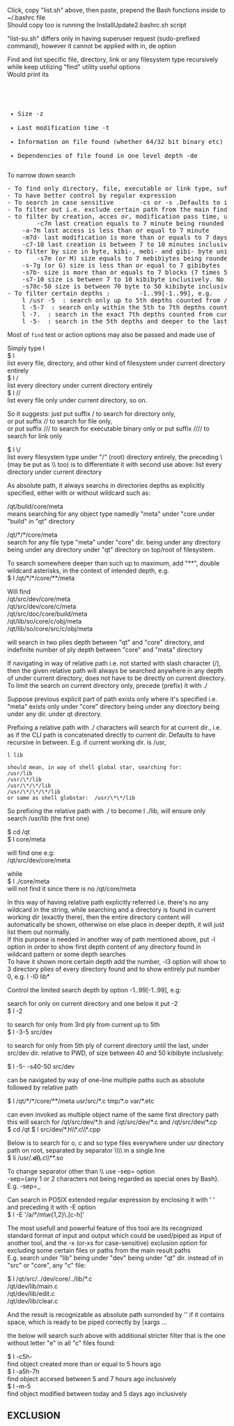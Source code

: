 Click, copy "list.sh"  above, then paste, prepend the Bash functions inside to ~/.bashrc file   
Should copy too is running the InstallUpdate2.bashrc.sh script     

"list-su.sh" differs only in having superuser request (sudo-prefixed command), however it cannot be applied with in, de option   

Find and list specific file, directory, link or any filesystem type recursively while keep utilizing "find" utility useful options   
Would print its  <pre> 
- Size								-z   
- Last modification time						-t   
- Information on file found (whether 64/32 bit binary etc)	-in   
- Dependencies of file found in one level depth			-de</pre>
To narrow down search   
<pre>
- To find only directory, file, executable or link type, suffix it with /, //, /// or ////    
- To have better control by regular expression				-E or -re   
- To search in case sensitive		-cs or -s .Defaults to insensitive ( -ci option)   
- To filter out i.e. exclude certain path from the main find search result  
- to filter by creation, acces or, modification pass time, use -c, -a, -m as easier use than find's, e.g.   
		-c7m last creation equals to 7 minute being rounded up     
    -a-7m last access is less than or equal to 7 minute   
    -m7d- last modification is more than or equals to 7 days   
    -c7-10 last creation is between 7 to 10 minutes inclusively. No unit means in minute   
- to filter by size in byte, kibi-, mebi- and gibi- byte unit which has simpler command than find's, e.g.   
		-s7m (or M) size equals to 7 mebibiytes being rounded up  
    -s-7g (or G) size is less than or equal to 7 gibibytes   
    -s7b- size is more than or equals to 7 blocks (7 times 512-bytes)   
    -s7-10 size is between 7 to 10 kibibyte inclusively. No unit means in kibibyte 
    -s70c-50 size is between 70 byte to 50 kibibyte inclusively 
- To filter certain depths :		-1..99[-1..99], e.g.   
	l /usr -5  : search only up to 5th depths counted from /usr dir.
	l -5-7  : search only within the 5th to 7th depths counted from current dir.
	l -7.  : search in the exact 7th depths counted from current dir.
	l -5-  : search in the 5th depths and deeper to the last, counted from current dir.
</pre>
Most of `find` test or action options may also be passed and made use of   

Simply type l   
$ l   
list every file, directory, and other kind of filesystem under current directory entirely   
$ l /   
list every directory under current directory entirely   
$ l //   
list every file only under current directory, so on.   

So it suggests:
just put suffix / to search for directory only,   
or put suffix // to search for file only,   
or put suffix /// to search for executable binary only 
or put suffix //// to search for link only   

$ l \\/   
list every filesystem type under "/" (root) directory entirely, the preceding \\ (may be put as \\\\ too) is to differentiate it with second use above: list every directory under current directory   

As absolute path, it always searchs in directories depths as explicitly specified, either with or without wildcard such as:   

/qt/build/core/meta   
means searching for any object type namedly "meta" under "core under "build" in "qt" directory   

/qt/\*/\*/core/meta   
search for any file type "meta" under "core" dir. being under any directory being under any directory under "qt" directory on top/root of filesystem.   

To search somewhere deeper than such up to maximum, add "\*\*", double wildcard asterisks, in the context of intended depth, e.g.   
$ l /qt/\*/\*/core/\*\*/meta   

Will find   
/qt/src/dev/core/meta   
/qt/src/dev/core/c/meta   
/qt/src/doc/core/build/meta   
/qt/lib/so/core/c/obj/meta   
/qt/lib/so/core/src/c/obj/meta  

will search in two plies depth between "qt" and "core" directory, and indefinite number of ply depth between "core" and "meta" directory   

If navigating in way of relative path i.e. not started with slash character (/), then the given relative path will always be searched anywhere in any depth of under current directory, does not have to be directly on current directory.   
To limit the search on current directory only, precede (prefix) it with ./   

Suppose previous explicit part of path exists only where it's specified i.e. "meta" exists only under "core" directory being under any directory being under any dir. under qt directory.   

Prefixing a relative path with ./ characters will search for at current dir., i.e. as if the CLI path is concatenated directly to current dir. Defaults to have recursive in between. E.g. if current working dir. is /usr,   

	l lib   

	should mean, in way of shell global star, searching for:
	/usr/lib   
	/usr/\*/lib   
	/usr/\*/\*/lib   
	/usr/\*/\*/\*/lib   
	or same as shell globstar: 	/usr/\*\*/lib   
So prefixing the relative path with ./ to become l ./lib, will ensure only search /usr/lib (the first one)  

$ cd /qt   
$ l core/meta   

will find one e.g:   
/qt/src/dev/core/meta   

while   
$ l ./core/meta   
will not find it since there is no /qt/core/meta    

In this way of having relative path explicitly referred i.e. there's no any wildcard in the string, while searching and a directory is found in current working dir (exactly there), then the entire directory content will automatically be shown, otherwise on else place in deeper depth, it will just list them out normally.      
If this purpose is needed in another way of path mentioned above, put -l option in order to show first depth content of any directory found in wildcard pattern or some depth searches   
To have it shown more certain depth add the number, -l3 option will show to 3 directory plies of every  directory found and to show entirely put number 0, e.g. l -l0 lib* 

Control the limited search depth by option -1..99[-1..99],  e.g:
   
search for only on current directory and one below it put -2   
$ l -2   

to search for only from 3rd ply from current up to 5th    
$ l -3-5 src/dev   

to search for only from 5th ply of current directory until the last, under src/dev dir. relative to PWD, of size between 40 and 50 kibibyte inclusively:   

$ l -5- -s40-50 src/dev   

can be navigated by way of one-line multiple paths such as absolute followed by relative path      

$ l /qt/\*/\*/core/\*\*/meta  usr/src/\*.c   tmp/\*.o var/\*.etc

can even invoked as multiple object name of the same first directory path   
this will search for /qt/src/dev/\*.h and /qt/src/dev/\*.c and /qt/src/dev/\*.cp    
$ cd /qt
$ l src/dev/*.h\\\\\*.c\\\\\*.cpp   

Below is to search for o, c and so type files everywhere under usr directory path on root, separated by separator \\\\\\\\ in a single line   
$ li /usr/**.o\\\\**.c\\\\**.so   

To change separator other than \\\\ use -sep= option   
-sep={any 1 or 2 characters not being regarded as special ones by Bash}. E.g. -sep=,,   

Can search in  POSIX extended regular expression by enclosing it with ' ' and preceding it with -E option   
$ l -E '/a/*/m\w{1,2}\\.[c-h]'   

The most usefull and powerful feature of this tool are its recognized standard format of input and output which could be used/piped as input of another tool, and the -x (or-xs for case-sensitive) exclusion option for excluding some certain files or paths from the main result paths  
E.g. search under "lib" being under "dev" being under "qt" dir. instead of in "src" or "core", any "c" file:   

$ l /qt/src/../dev/core/../lib/*.c   
/qt/dev/lib/main.c   
/qt/dev/lib/edit.c   
/qt/dev/lib/clear.c   

And the result is recognizable as absolute path surronded by '' if it contains space, which is ready to be piped correctly by \|xargs ...    

the below will search such above with additional stricter filter that is the one without letter "e" in all "c" files found:   

$ l -c5h-   
   find object created more than or equal to 5 hours ago  
$ l -a5h-7h   
   find object accesed between 5 and 7 hours ago inclusively  
$ l -m-5   
   find object modified between today and 5 days ago inclusively  

## EXCLUSION






